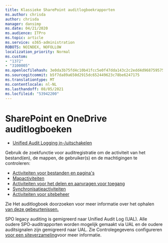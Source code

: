 ```yaml
---
title: Klassieke SharePoint auditlogboekrapporten
ms.author: chrisda
author: chrisda
manager: dansimp
ms.date: 04/21/2020
ms.audience: ITPro
ms.topic: article
ms.service: o365-administration
ROBOTS: NOINDEX, NOFOLLOW
localization_priority: Normal
ms.custom:
- "1372"
- "3100005"
ms.openlocfilehash: 3e0da3b75fd4c10b41fcc5e0f47dda143c2c2edd4d9687595759c1fa2b4804eb
ms.sourcegitcommit: b5f7da89a650d2915dc652449623c78be6247175
ms.translationtype: MT
ms.contentlocale: nl-NL
ms.lasthandoff: 08/05/2021
ms.locfileid: "53942200"
---
```

# <a name="sharepoint-and-onedrive-audit-logs"></a>SharePoint en OneDrive auditlogboeken

* [Unified Audit Logging in-/uitschakelen](https://docs.microsoft.com/microsoft-365/compliance/turn-audit-log-search-on-or-off) 

Gebruik de zoekfunctie voor auditregistratie om de activiteit van het bestand(en), de mappen, de gebruiker(s) en de machtigingen te controleren:

* [Activiteiten voor bestanden en pagina's](https://docs.microsoft.com/microsoft-365/compliance/search-the-audit-log-in-security-and-compliance)
* [Mapactiviteiten](https://docs.microsoft.com/microsoft-365/compliance/search-the-audit-log-in-security-and-compliance#folder-activities)
* [Activiteiten voor het delen en aanvragen voor toegang](https://docs.microsoft.com/microsoft-365/compliance/search-the-audit-log-in-security-and-compliance#sharing-and-access-request-activities)
* [Synchronisatieactiviteiten](https://docs.microsoft.com/microsoft-365/compliance/search-the-audit-log-in-security-and-compliance#synchronization-activities)
* [Activiteiten voor sitebeheer](https://docs.microsoft.com/microsoft-365/compliance/search-the-audit-log-in-security-and-compliance#site-administration-activities)

Zie Het auditlogboek doorzoeken voor meer informatie over het ophalen [van deze gebeurtenissen.](https://docs.microsoft.com/microsoft-365/compliance/search-the-audit-log-in-security-and-compliance#search-the-audit-log)

SPO legacy auditing is gemigreerd naar Unified Audit Log (UAL). Alle oudere SPO-auditrapporten worden mogelijk gemaakt via UAL en de oudere auditsignalen zijn gemigreerd naar UAL. Zie Controlegegevens configureren [voor een siteverzameling](https://support.office.com/article/Configure-audit-settings-for-a-site-collection-A9920C97-38C0-44F2-8BCB-4CF1E2AE22D2)voor meer informatie.

